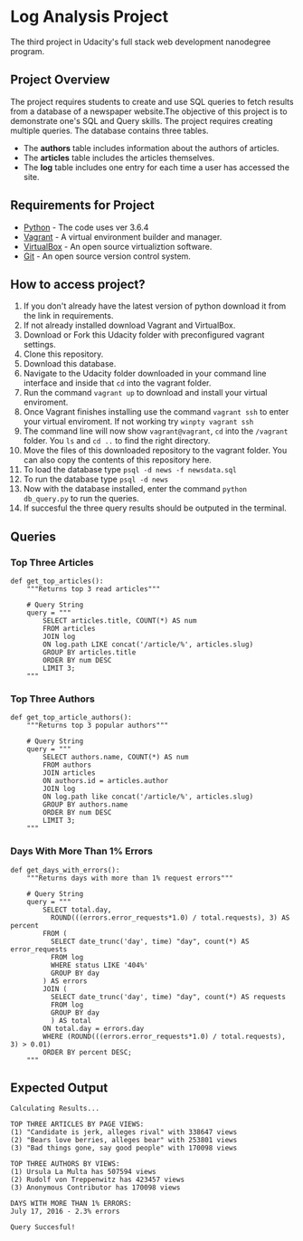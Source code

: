# Log Analysis Project
The third project in Udacity's full stack web development nanodegree program.


## Project Overview
The project requires students to create and use SQL queries to fetch results from a database of a newspaper website.The objective of this project is to demonstrate one's SQL and Query skills. The project requires creating multiple queries. The database contains three tables.

* The **authors** table includes information about the authors of articles.
* The **articles** table includes the articles themselves.
* The **log** table includes one entry for each time a user has accessed the site.


## Requirements for Project
* [Python](https://www.python.org/download/releases/3.0/) - The code uses ver 3.6.4
* [Vagrant](https://www.vagrantup.com/downloads.html) - A virtual environment builder and manager.
* [VirtualBox](https://www.virtualbox.org/wiki/Downloads) - An open source virtualiztion software.
* [Git](https://git-scm.com/downloads) - An open source version control system.


## How to access project?

1. If you don't already have the latest version of python download it from the link in requirements.
2. If not already installed download Vagrant and VirtualBox.
3. Download or Fork this Udacity folder with preconfigured vagrant settings.
4. Clone this repository.
5. Download this database.
6. Navigate to the Udacity folder downloaded in your command line interface and inside that `cd` into the vagrant folder.
7. Run the command `vagrant up` to download and install your virtual enviroment.
8. Once Vagrant finishes installing use the command `vagrant ssh` to enter your virtual enviroment. If not working try `winpty vagrant ssh`
9. The command line will now show `vagrant@vagrant`, `cd` into the `/vagrant` folder. You `ls` and `cd ..` to find the right directory.
10. Move the files of this downloaded repository to the vagrant folder. You can also copy the contents of this repository here.
11. To load the database type `psql -d news -f newsdata.sql`
12. To run the database type `psql -d news`
13. Now with the database installed, enter the command `python db_query.py` to run the queries.
14. If succesful the three query results should be outputed in the terminal.

## Queries

### Top Three Articles
```
def get_top_articles():
    """Returns top 3 read articles"""

    # Query String
    query = """
        SELECT articles.title, COUNT(*) AS num
        FROM articles
        JOIN log
        ON log.path LIKE concat('/article/%', articles.slug)
        GROUP BY articles.title
        ORDER BY num DESC
        LIMIT 3;
    """
```

### Top Three Authors
```
def get_top_article_authors():
    """Returns top 3 popular authors"""

    # Query String
    query = """
        SELECT authors.name, COUNT(*) AS num
        FROM authors
        JOIN articles
        ON authors.id = articles.author
        JOIN log
        ON log.path like concat('/article/%', articles.slug)
        GROUP BY authors.name
        ORDER BY num DESC
        LIMIT 3;
    """
```

### Days With More Than 1% Errors
```
def get_days_with_errors():
    """Returns days with more than 1% request errors"""

    # Query String
    query = """
        SELECT total.day,
          ROUND(((errors.error_requests*1.0) / total.requests), 3) AS percent
        FROM (
          SELECT date_trunc('day', time) "day", count(*) AS error_requests
          FROM log
          WHERE status LIKE '404%'
          GROUP BY day
        ) AS errors
        JOIN (
          SELECT date_trunc('day', time) "day", count(*) AS requests
          FROM log
          GROUP BY day
          ) AS total
        ON total.day = errors.day
        WHERE (ROUND(((errors.error_requests*1.0) / total.requests), 3) > 0.01)
        ORDER BY percent DESC;
    """
```


## Expected Output
```
Calculating Results...

TOP THREE ARTICLES BY PAGE VIEWS:
(1) "Candidate is jerk, alleges rival" with 338647 views
(2) "Bears love berries, alleges bear" with 253801 views
(3) "Bad things gone, say good people" with 170098 views

TOP THREE AUTHORS BY VIEWS:
(1) Ursula La Multa has 507594 views
(2) Rudolf von Treppenwitz has 423457 views
(3) Anonymous Contributor has 170098 views

DAYS WITH MORE THAN 1% ERRORS:
July 17, 2016 - 2.3% errors

Query Succesful!
```